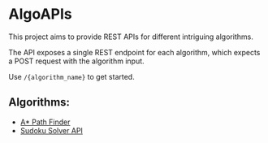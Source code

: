 # AlgoAPIs

This project aims to provide REST APIs for different intriguing algorithms.

The API exposes a single REST endpoint for each algorithm, which expects a POST request with the algorithm input.

Use `/{algorithm_name}` to get started.

## Algorithms:
- [A* Path Finder](https://github.com/rvarun11/algo-apis/tree/main/sudoku)
- [Sudoku Solver API]()

